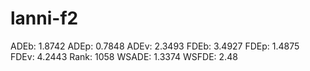 # lanni-f2

ADEb: 1.8742
ADEp: 0.7848
ADEv: 2.3493
FDEb: 3.4927
FDEp: 1.4875
FDEv: 4.2443
Rank: 1058
WSADE: 1.3374
WSFDE: 2.48